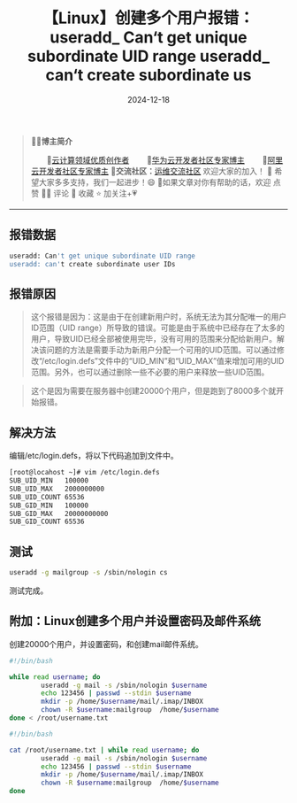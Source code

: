 ﻿---
title: 【Linux】创建多个用户报错：useradd_ Can‘t get unique subordinate UID range useradd_ can‘t create subordinate us
icon: circle-info
order: 1
category:
  - Linux
tag:
  - Linux
  - 运维
pageview: false
date: 2024-12-18
comment: false
breadcrumb: false
---

>👨‍🎓**博主简介**
>
>&emsp;&emsp;🏅[云计算领域优质创作者](https://blog.csdn.net/liu_chen_yang?type=blog)
>&emsp;&emsp;🏅[华为云开发者社区专家博主](https://bbs.huaweicloud.com/community/myblog)
>&emsp;&emsp;🏅[阿里云开发者社区专家博主](https://developer.aliyun.com/my?spm=a2c6h.13148508.setting.3.21fc4f0eCmz1v3#/article?_k=zooqoz)
>💊**交流社区：**[运维交流社区](https://bbs.csdn.net/forums/lcy) 欢迎大家的加入！
>🐋 希望大家多多支持，我们一起进步！😄
>🎉如果文章对你有帮助的话，欢迎 点赞 👍🏻 评论 💬 收藏 ⭐️ 加关注+💗

---



## 报错数据

```bash
useradd: Can't get unique subordinate UID range
useradd: can't create subordinate user IDs
```

## 报错原因
>这个报错是因为：这是由于在创建新用户时，系统无法为其分配唯一的用户ID范围（UID range）所导致的错误。可能是由于系统中已经存在了太多的用户，导致UID已经全部被使用完毕，没有可用的范围来分配给新用户。解决该问题的方法是需要手动为新用户分配一个可用的UID范围。可以通过修改“/etc/login.defs”文件中的“UID_MIN”和“UID_MAX”值来增加可用的UID范围。另外，也可以通过删除一些不必要的用户来释放一些UID范围。

>这个是因为需要在服务器中创建20000个用户，但是跑到了8000多个就开始报错。


## 解决方法
编辑/etc/login.defs，将以下代码追加到文件中。

```bash
[root@locahost ~]# vim /etc/login.defs
SUB_UID_MIN   100000
SUB_UID_MAX   2000000000
SUB_UID_COUNT 65536
SUB_GID_MIN   100000
SUB_GID_MAX   20000000000
SUB_GID_COUNT 65536
```

## 测试

```bash
useradd -g mailgroup -s /sbin/nologin cs
```
测试完成。

## 附加：Linux创建多个用户并设置密码及邮件系统
创建20000个用户，并设置密码，和创建mail邮件系统。

```bash
#!/bin/bash

while read username; do
        useradd -g mail -s /sbin/nologin $username
        echo 123456 | passwd --stdin $username
        mkdir -p /home/$username/mail/.imap/INBOX
        chown -R $username:mailgroup  /home/$username
done < /root/username.txt
```

```bash
#!/bin/bash

cat /root/username.txt | while read username; do
        useradd -g mail -s /sbin/nologin $username
        echo 123456 | passwd --stdin $username
        mkdir -p /home/$username/mail/.imap/INBOX
        chown -R $username:mailgroup  /home/$username
done
```



